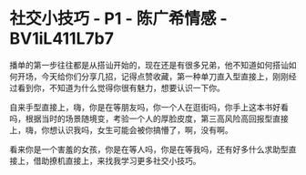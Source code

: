 # 社交小技巧 - P1 - 陈广希情感 - BV1iL411L7b7

播单的第一步往往都是从搭讪开始的，现在还是有很多兄弟，他不知道如何搭讪如何开场，今天给你们分享几招，记得点赞收藏，第一种单刀直入型直接上，刚刚经过看到你，不知道为什么觉得你很有魅力，想要认识一下你。

自来手型直接上，嗨，你是在等朋友吗，你一个人在逛街吗，你手上这本书好看吗，根据当时的场景随境变，考验一个人的厚脸皮度，第三高风险高回报型直接上，嗨，你想认识我吗，女生可能会被你搞懵了，啊，没有啊。

看来你是一个害羞的女孩，你是在等人吗，你是在等我吗，还有好多什么求助型直接上，借助撩机直接上，来找我学习更多社交小技巧。